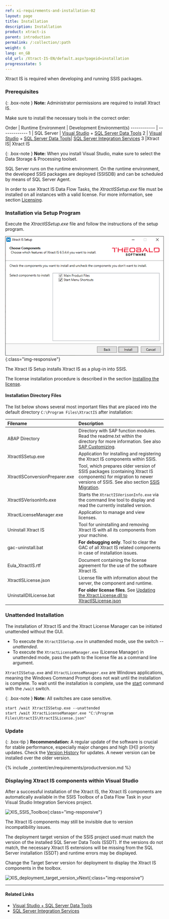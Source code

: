 ```yaml
---
ref: xi-requirements-and-installation-02
layout: page
title: Installation
description: Installation
product: xtract-is
parent: introduction
permalink: /:collection/:path
weight: 6
lang: en_GB
old_url: /Xtract-IS-EN/default.aspx?pageid=installation
progressstate: 5
---
```


Xtract IS is required when developing and running SSIS packages. 

### Prerequisites

{: .box-note }
**Note:** Administrator permissions are required to install Xtract IS.

Make sure to install the necessary tools in the correct order:


Order | Runtime Environment | Development Environment(s)
------------ | -------------
1 | SQL Server | [Visual Studio](https://visualstudio.microsoft.com/free-developer-offers/) + [SQL Server Data Tools](https://learn.microsoft.com/en-us/sql/ssdt/download-sql-server-data-tools-ssdt?view=sql-server-ver16)
2 | [Visual Studio](https://visualstudio.microsoft.com/free-developer-offers/) + [SQL Server Data Tools](https://learn.microsoft.com/en-us/sql/ssdt/download-sql-server-data-tools-ssdt?view=sql-server-ver16)| [SQL Server Integration Services](https://marketplace.visualstudio.com/items?itemName=SSIS.MicrosoftDataToolsIntegrationServices)
3 |Xtract IS| Xtract IS

{: .box-note }
**Note:**
When you install Visual Studio, make sure to select the Data Storage & Processing toolset. 

<!--- ![xis_client_server_generell](/img/content/xis/client_server_architektur_xis_generell.png){:class="img-responsive"} --->

SQL Server runs on the runtime environment. On the runtime environment, the developed SSIS packages are deployed (SSISDB) and can be
scheduled by means of SQL Server Agent. 

In order to use Xtract IS Data Flow Tasks, the *XtractISSetup.exe* file must be installed on all instances with a valid license. For more information, see section [Licensing](./installing-the-license).

### Installation via Setup Program

Execute the *XtractISSetup.exe* file and follow the instructions of the setup program.

![XIS_Setup](/img/content/xis/xis_setup-exe.png){:class="img-responsive"}

The Xtract IS Setup installs Xtract IS as a plug-in into SSIS.

The license installation procedure is described in the section [Installing the license](./installing-the-license#installing-the-xtract-is-license---xtractislicensejson).

#### Installation Directory Files
The list below shows several most important files that are placed into the default directory ``C:\Program Files\XtractIS`` after installation:

|Filename | Description |
|:----|:---|
| ABAP Directory | Directory with SAP function modules. Read the readme.txt within the directory for more information. See also [SAP Customizing](../sap-customizing). |
| XtractISSetup.exe | Application for installing and registering the Xtract IS components within SSIS.|
|XtractISConversionPreparer.exe| Tool, which prepares older version of SSIS packages (containing Xtract IS components) for migration to newer versions of SSIS. See also section [SSIS Migration](./ssis-migration).|
| XtractISVerisonInfo.exe | Starts the `XtractISVerisonInfo.exe` via the command line tool to display and read the currently installed version.|
| XtractLicenseManager.exe | Application to manage and view licenses.|
| Uninstall Xtract IS| Tool for uninstalling and removing Xtract IS with all its components from your machine. |
| gac-uninstall.bat | **For debugging only**. Tool to clear the GAC of all Xtract IS related components in case of installation issues.|
| Eula_XtractIS.rtf | Document containing the license agreement for the use of the software Xtract IS.|
| XtractISLicense.json | License file with information about the server, the component and runtime. |
| UninstallDllLicense.bat| **For older license files**. See [Updating the Xtract.License.dll to XtractISLicense.json](./installing-the-license#updating-the-xtractlicensedll-to-xtractislicensejson)|


### Unattended Installation

The installation of Xtract IS and the Xtract License Manager can be initiated unattended without the GUI.

- To execute the `XtractISSetup.exe` in unattended mode, use the switch *--unattended*. 
- To execute the `XtractLicenseManager.exe` (License Manager) in unattended mode, pass the path to the license file as a command line argument. 

`XtractISSetup.exe` and `XtractLicenseManager.exe` are Windows applications, meaning the Windows Command Prompt does not wait until the installation is complete. 
To wait until the installation is complete, use the [start](https://docs.microsoft.com/en-us/windows-server/administration/windows-commands/start) command with the `/wait` switch. 

{: .box-note }
**Note:** All switches are case sensitive.

```
start /wait XtractISSetup.exe --unattended
start /wait XtractLicenseManager.exe "C:\Program Files\XtractIS\XtractISLicense.json"
```

### Update

{: .box-tip }
**Recommendation:** A regular update of the software is crucial for stable performance, especially major changes and high ([H]) priority
updates. Check the [Version History](https://kb.theobald-software.com/version-history/xtract-is-version-history) for updates. A newer version
can be installed over the older version. 

{% include _content/en/requirements/productversion.md %}	




### Displaying Xtract IS components within Visual Studio
After a successful installation of the Xtract IS, the Xtract IS components are automatically available in the SSIS Toolbox of a Data Flow Task in your Visual Studio Integration Services project.

![XIS_SSIS_Toolbox](/img/content/XIS_SSIS_Toolbox.png){:class="img-responsive"}

The Xtract IS components may still be invisible due to version incompatibility issues.

The deployment target version of the SSIS project used must match the version of the installed SQL Server Data Tools (SSDT).
If the versions do not match, the necessary Xtract IS extensions will be missing from the SQL Server installation (SSDT) and runtime errors may be displayed. 

Change the Target Server version for deployment to display the Xtract IS components in the toolbox.

![XIS_deployment_target_version_vNext](/img/content/VS_Deployment_Target.png){:class="img-responsive"}


***
#### Related Links
- [Visual Studio + SQL Server Data Tools](https://visualstudio.microsoft.com/free-developer-offers/)
- [SQL Server Integration Services](https://marketplace.visualstudio.com/items?itemName=SSIS.MicrosoftDataToolsIntegrationServices)





